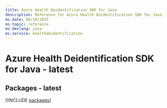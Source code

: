 ```yaml
---
title: Azure Health Deidentification SDK for Java
description: Reference for Azure Health Deidentification SDK for Java
ms.date: 08/19/2025
ms.topic: reference
ms.devlang: java
ms.service: healthdeidentification
---
```

# Azure Health Deidentification SDK for Java - latest
## Packages - latest
[!INCLUDE [packages](health-deidentification-index.md)]